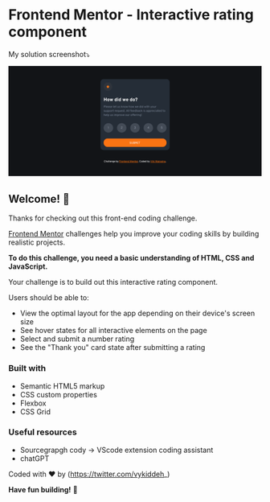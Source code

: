 # Frontend Mentor - Interactive rating component

My solution screenshot⤵️

![Design preview for the Interactive rating component coding challenge](./design/Scrnsht.png)

## Welcome! 👋

Thanks for checking out this front-end coding challenge.

[Frontend Mentor](https://www.frontendmentor.io) challenges help you improve your coding skills by building realistic projects.

**To do this challenge, you need a basic understanding of HTML, CSS and JavaScript.**

Your challenge is to build out this interactive rating component.

Users should be able to:

- View the optimal layout for the app depending on their device's screen size
- See hover states for all interactive elements on the page
- Select and submit a number rating
- See the "Thank you" card state after submitting a rating

### Built with

- Semantic HTML5 markup
- CSS custom properties
- Flexbox
- CSS Grid

### Useful resources

- Sourcegrapgh cody -> VScode extension coding assistant
- chatGPT

Coded with ❤️ by (https://twitter.com/vykiddeh_)

**Have fun building!** 🚀
